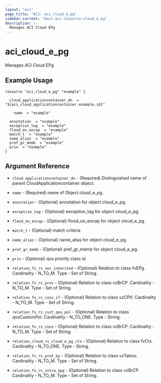 ```yaml
---
layout: "aci"
page_title: "ACI: aci_cloud_e_pg"
sidebar_current: "docs-aci-resource-cloud_e_pg"
description: |-
  Manages ACI Cloud EPg
---
```


# aci_cloud_e_pg #
Manages ACI Cloud EPg

## Example Usage ##

```hcl
resource "aci_cloud_e_pg" "example" {

  cloud_applicationcontainer_dn  = "${aci_cloud_applicationcontainer.example.id}"

    name  = "example"

  annotation  = "example"
  exception_tag  = "example"
  flood_on_encap  = "example"
  match_t  = "example"
  name_alias  = "example"
  pref_gr_memb  = "example"
  prio  = "example"
}
```
## Argument Reference ##
* `cloud_applicationcontainer_dn` - (Required) Distinguished name of parent CloudApplicationcontainer object.
* `name` - (Required) name of Object cloud_e_pg.
* `annotation` - (Optional) annotation for object cloud_e_pg.
* `exception_tag` - (Optional) exception_tag for object cloud_e_pg.
* `flood_on_encap` - (Optional) flood_on_encap for object cloud_e_pg.
* `match_t` - (Optional) match criteria
* `name_alias` - (Optional) name_alias for object cloud_e_pg.
* `pref_gr_memb` - (Optional) pref_gr_memb for object cloud_e_pg.
* `prio` - (Optional) qos priority class id

* `relation_fv_rs_sec_inherited` - (Optional) Relation to class fvEPg. Cardinality - N_TO_M. Type - Set of String.
                
* `relation_fv_rs_prov` - (Optional) Relation to class vzBrCP. Cardinality - N_TO_M. Type - Set of String.
                
* `relation_fv_rs_cons_if` - (Optional) Relation to class vzCPIf. Cardinality - N_TO_M. Type - Set of String.
                
* `relation_fv_rs_cust_qos_pol` - (Optional) Relation to class qosCustomPol. Cardinality - N_TO_ONE. Type - String.
                
* `relation_fv_rs_cons` - (Optional) Relation to class vzBrCP. Cardinality - N_TO_M. Type - Set of String.
                
* `relation_cloud_rs_cloud_e_pg_ctx` - (Optional) Relation to class fvCtx. Cardinality - N_TO_ONE. Type - String.
                
* `relation_fv_rs_prot_by` - (Optional) Relation to class vzTaboo. Cardinality - N_TO_M. Type - Set of String.
                
* `relation_fv_rs_intra_epg` - (Optional) Relation to class vzBrCP. Cardinality - N_TO_M. Type - Set of String.
                



